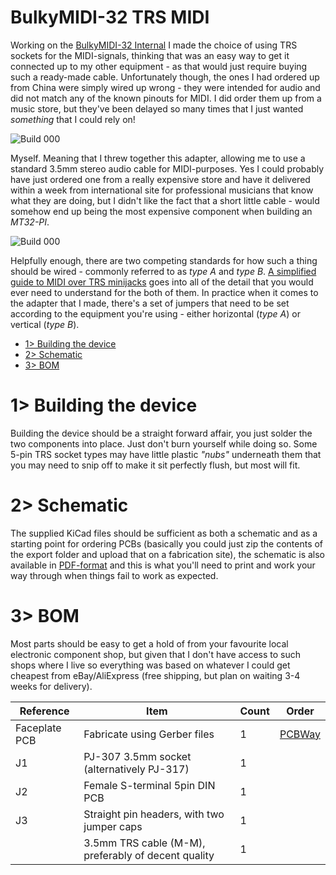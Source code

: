 # BulkyMIDI-32 TRS MIDI
Working on the [BulkyMIDI-32 Internal](https://github.com/tebl/BulkyMIDI-32/tree/main/BulkyMIDI-32%20Internal) I made the choice of using TRS sockets for the MIDI-signals, thinking that was an easy way to get it connected up to my other equipment - as that would just require buying such a ready-made cable. Unfortunately though, the ones I had ordered up from China were simply wired up wrong - they were intended for audio and did not match any of the known pinouts for MIDI. I did order them up from a music store, but they've been delayed so many times that I just wanted *something* that I could rely on!

![Build 000](https://github.com/tebl/BulkyMIDI-32/raw/main/gallery/build_adapter_trs_010.jpg)

Myself. Meaning that I threw together this adapter, allowing me to use a standard 3.5mm stereo audio cable for MIDI-purposes. Yes I could probably have just ordered one from a really expensive store and have it delivered within a week from international site for professional musicians that know what they are doing, but I didn't like the fact that a short little cable - would somehow end up being the most expensive component when building an *MT32-PI*.

![Build 000](https://github.com/tebl/BulkyMIDI-32/raw/main/gallery/build_adapter_trs_005.jpg)

Helpfully enough, there are two competing standards for how such a thing should be wired - commonly referred to as *type A* and *type B*. [A simplified guide to MIDI over TRS minijacks](https://minimidi.world/) goes into all of the detail that you would ever need to understand for the both of them. In practice when it comes to the adapter that I made, there's a set of jumpers that need to be set according to the equipment you're using - either horizontal (*type A*) or vertical (*type B*).

- [1> Building the device](#1-building-the-device)
- [2> Schematic](#2-schematic)
- [3> BOM](#3-bom)

# 1> Building the device
Building the device should be a straight forward affair, you just solder the two components into place. Just don't burn yourself while doing so. Some 5-pin TRS socket types may have little plastic *"nubs"* underneath them that you may need to snip off to make it sit perfectly flush, but most will fit. 

# 2> Schematic
The supplied KiCad files should be sufficient as both a schematic and as a  starting point for ordering PCBs (basically you could just zip the contents of the export folder and upload that on a fabrication site), the schematic is also available in [PDF-format](https://github.com/tebl/BulkyMIDI-32/tree/main/documentation/schematic/adapters) and this is what you'll need to print and work your way through when things fail to work as expected.

# 3> BOM
Most parts should be easy to get a hold of from your favourite local electronic component shop, but given that I don't have access to such shops where I live so everything was based on whatever I could get cheapest from eBay/AliExpress (free shipping, but plan on waiting 3-4 weeks for delivery). 

| Reference      | Item                                                  | Count | Order  |
| ---------------| ----------------------------------------------------- | ----- | ------ |
| Faceplate PCB  | Fabricate using Gerber files                          |     1 | [PCBWay](https://www.pcbway.com/project/shareproject/MIDI_to_TRS_Adapter_fb57ed94.html)
| J1             | PJ-307 3.5mm socket (alternatively PJ-317)            |     1 |
| J2             | Female S-terminal 5pin DIN PCB                        |     1 |
| J3             | Straight pin headers, with two jumper caps            |     1 |
|                | 3.5mm TRS cable (M-M), preferably of decent quality   |     1 |
